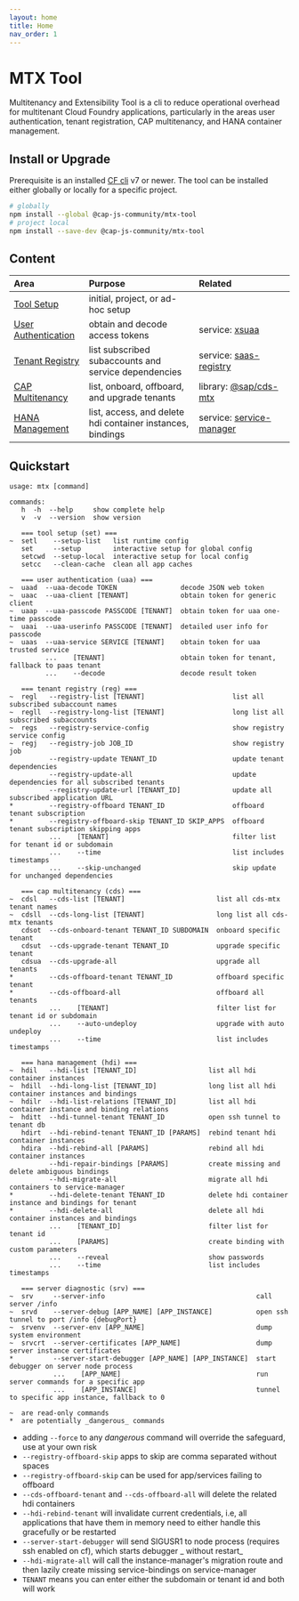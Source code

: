 ```yaml
---
layout: home
title: Home
nav_order: 1
---
```


# MTX Tool

Multitenancy and Extensibility Tool is a cli to reduce operational overhead for multitenant Cloud Foundry applications, particularly in the areas user authentication, tenant registration, CAP multitenancy, and HANA container management.

## Install or Upgrade

Prerequisite is an installed [CF cli](https://github.com/cloudfoundry/cli) v7 or newer. The tool can be installed either globally or locally for a specific project.

```bash
# globally
npm install --global @cap-js-community/mtx-tool
# project local
npm install --save-dev @cap-js-community/mtx-tool
```

## Content

| Area                                       | Purpose                                                    | Related                                                                                                |
| :----------------------------------------- | :--------------------------------------------------------- | :----------------------------------------------------------------------------------------------------- |
| [Tool Setup](tool-setup)                   | initial, project, or ad-hoc setup                          |                                                                                                        |
| [User Authentication](user-authentication) | obtain and decode access tokens                            | service:&nbsp;[xsuaa](https://services.tools.sap/#/perspective/services/service/SERVICE-92)            |
| [Tenant Registry](tenant-registry)         | list subscribed subaccounts and service dependencies       | service:&nbsp;[saas-registry](https://services.tools.sap/#/perspective/services/service/SERVICE-380)   |
| [CAP Multitenancy](cap-multitenancy)       | list, onboard, offboard, and upgrade tenants               | library:&nbsp;[@sap/cds-mtx](https://github.tools.sap/cdx/cds-mtx)                                     |
| [HANA Management](hana-management)         | list, access, and delete hdi container instances, bindings | service:&nbsp;[service-manager](https://services.tools.sap/#/perspective/services/service/SERVICE-324) |

<!--
| [Server Diagnostic](server-diagnostic)     | debugging runtime server instances                   |                                                                                                    |
-->

## Quickstart

```
usage: mtx [command]

commands:
   h  -h  --help     show complete help
   v  -v  --version  show version

   === tool setup (set) ===
~  setl    --setup-list   list runtime config
   set     --setup        interactive setup for global config
   setcwd  --setup-local  interactive setup for local config
   setcc   --clean-cache  clean all app caches

   === user authentication (uaa) ===
~  uaad  --uaa-decode TOKEN                decode JSON web token
~  uaac  --uaa-client [TENANT]             obtain token for generic client
~  uaap  --uaa-passcode PASSCODE [TENANT]  obtain token for uaa one-time passcode
~  uaai  --uaa-userinfo PASSCODE [TENANT]  detailed user info for passcode
~  uaas  --uaa-service SERVICE [TENANT]    obtain token for uaa trusted service
         ...    [TENANT]                   obtain token for tenant, fallback to paas tenant
         ...    --decode                   decode result token

   === tenant registry (reg) ===
~  regl   --registry-list [TENANT]                      list all subscribed subaccount names
~  regll  --registry-long-list [TENANT]                 long list all subscribed subaccounts
~  regs   --registry-service-config                     show registry service config
~  regj   --registry-job JOB_ID                         show registry job
          --registry-update TENANT_ID                   update tenant dependencies
          --registry-update-all                         update dependencies for all subscribed tenants
          --registry-update-url [TENANT_ID]             update all subscribed application URL
*         --registry-offboard TENANT_ID                 offboard tenant subscription
*         --registry-offboard-skip TENANT_ID SKIP_APPS  offboard tenant subscription skipping apps
          ...    [TENANT]                               filter list for tenant id or subdomain
          ...    --time                                 list includes timestamps
          ...    --skip-unchanged                       skip update for unchanged dependencies

   === cap multitenancy (cds) ===
~  cdsl   --cds-list [TENANT]                       list all cds-mtx tenant names
~  cdsll  --cds-long-list [TENANT]                  long list all cds-mtx tenants
   cdsot  --cds-onboard-tenant TENANT_ID SUBDOMAIN  onboard specific tenant
   cdsut  --cds-upgrade-tenant TENANT_ID            upgrade specific tenant
   cdsua  --cds-upgrade-all                         upgrade all tenants
*         --cds-offboard-tenant TENANT_ID           offboard specific tenant
*         --cds-offboard-all                        offboard all tenants
          ...    [TENANT]                           filter list for tenant id or subdomain
          ...    --auto-undeploy                    upgrade with auto undeploy
          ...    --time                             list includes timestamps

   === hana management (hdi) ===
~  hdil   --hdi-list [TENANT_ID]                  list all hdi container instances
~  hdill  --hdi-long-list [TENANT_ID]             long list all hdi container instances and bindings
~  hdilr  --hdi-list-relations [TENANT_ID]        list all hdi container instance and binding relations
~  hditt  --hdi-tunnel-tenant TENANT_ID           open ssh tunnel to tenant db
   hdirt  --hdi-rebind-tenant TENANT_ID [PARAMS]  rebind tenant hdi container instances
   hdira  --hdi-rebind-all [PARAMS]               rebind all hdi container instances
          --hdi-repair-bindings [PARAMS]          create missing and delete ambiguous bindings
          --hdi-migrate-all                       migrate all hdi containers to service-manager
*         --hdi-delete-tenant TENANT_ID           delete hdi container instance and bindings for tenant
*         --hdi-delete-all                        delete all hdi container instances and bindings
          ...    [TENANT_ID]                      filter list for tenant id
          ...    [PARAMS]                         create binding with custom parameters
          ...    --reveal                         show passwords
          ...    --time                           list includes timestamps

   === server diagnostic (srv) ===
~  srv     --server-info                                      call server /info
~  srvd    --server-debug [APP_NAME] [APP_INSTANCE]           open ssh tunnel to port /info {debugPort}
~  srvenv  --server-env [APP_NAME]                            dump system environment
~  srvcrt  --server-certificates [APP_NAME]                   dump server instance certificates
*          --server-start-debugger [APP_NAME] [APP_INSTANCE]  start debugger on server node process
           ...    [APP_NAME]                                  run server commands for a specific app
           ...    [APP_INSTANCE]                              tunnel to specific app instance, fallback to 0

~  are read-only commands
*  are potentially _dangerous_ commands
```

- adding `--force` to any _dangerous_ command will override the safeguard, use at your own risk
- `--registry-offboard-skip` apps to skip are comma separated without spaces
- `--registry-offboard-skip` can be used for app/services failing to offboard
- `--cds-offboard-tenant` and `--cds-offboard-all` will delete the related hdi containers
- `--hdi-rebind-tenant` will invalidate current credentials, i.e, all applications that have them in memory need to
  either handle this gracefully or be restarted
- `--server-start-debugger` will send SIGUSR1 to node process (requires ssh enabled on cf), which starts debugger _
  without restart_
- `--hdi-migrate-all` will call the instance-manager's migration route and then lazily create missing service-bindings
  on service-manager
- `TENANT` means you can enter either the subdomain or tenant id and both will work
